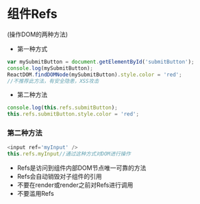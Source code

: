 # 组件Refs

\(操作DOM的两种方法\)

* 第一种方式

```javascript
var mySubmitButton = document.getElementById('submitButton');
console.log(mySubmitButton);
ReactDOM.findDOMNode(mySubmitButton).style.color = 'red';
//不推荐此方法，有安全隐患，XSS攻击
```

* 第二种方法

```javascript
console.log(this.refs.submitButton);
this.refs.submitButton.style.color = 'red';
```

### 第二种方法

```js
<input ref='myInput' />
this.refs.myInput//通过这种方式对DOM进行操作
```

* Refs是访问到组件内部DOM节点唯一可靠的方法
* Refs会自动销毁对子组件的引用
* 不要在render或render之前对Refs进行调用
* 不要滥用Refs



